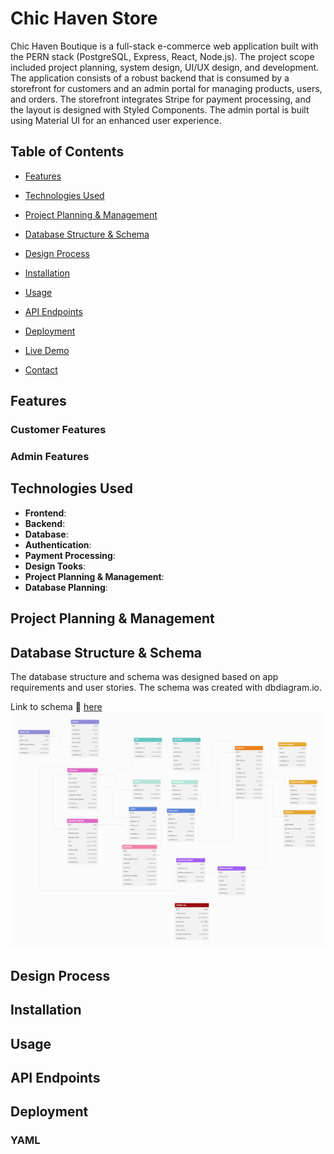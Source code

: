 # Chic Haven Store

Chic Haven Boutique is a full-stack e-commerce web application built with the PERN stack (PostgreSQL, Express, React, Node.js). The project scope included project planning, system design, UI/UX design, and development. The application consists of a robust backend that is consumed by a storefront for customers and an admin portal for managing products, users, and orders. The storefront integrates Stripe for payment processing, and the layout is designed with Styled Components. The admin portal is built using Material UI for an enhanced user experience.

## Table of Contents

- [Features](#features)
- [Technologies Used](#technologies-used)
- [Project Planning & Management](#project-planning)
- [Database Structure & Schema](#database-structure-&-Schema)
- [Design Process](#design-process)
- [Installation](#installation)
- [Usage](#usage)
- [API Endpoints](#api-endpoints)
- [Deployment](#deployment)

- [Live Demo](#demo)
- [Contact](#contact)

## Features

### Customer Features

### Admin Features

## Technologies Used

- **Frontend**:
- **Backend**:
- **Database**:
- **Authentication**:
- **Payment Processing**:
- **Design Tooks**:
- **Project Planning & Management**:
- **Database Planning**:

## Project Planning & Management

## Database Structure & Schema

The database structure and schema was designed based on app requirements and user stories. The schema was created with dbdiagram.io.

Link to schema 🔗 [here](https://dbdiagram.io/d/Chic-Haven-Database-669ffe328b4bb5230e262715)
![photo](./images/databaseDiagram.png)

## Design Process

## Installation

## Usage

## API Endpoints

## Deployment

### YAML
